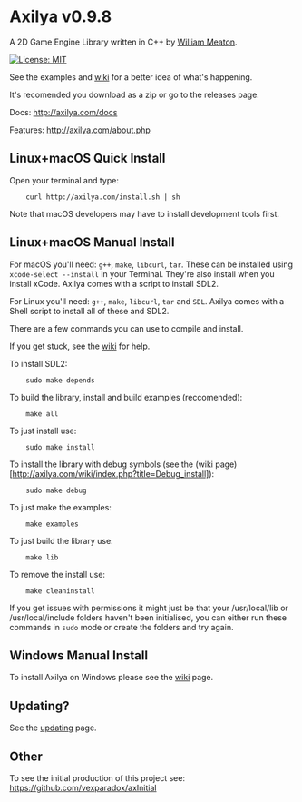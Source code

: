 # Axilya v0.9.8

A 2D Game Engine Library written in C++ by [William Meaton](http://willmeaton.com).

[![License: MIT](https://img.shields.io/badge/License-MIT-yellow.svg)](https://opensource.org/licenses/MIT)

See the examples and [wiki](http://axilya.com/wiki) for a better idea of what's happening.

It's recomended you download as a zip or go to the releases page.

Docs: http://axilya.com/docs

Features: http://axilya.com/about.php

## Linux+macOS Quick Install

Open your terminal and type:

```Shell
	curl http://axilya.com/install.sh | sh
```

Note that macOS developers may have to install development tools first.

## Linux+macOS Manual Install

For macOS you'll need: `g++`, `make`, `libcurl`, `tar`. These can be installed using `xcode-select --install` in your Terminal. They're also install when you install xCode. Axilya comes with a script to install SDL2.

For Linux you'll need: `g++`, `make`, `libcurl`, `tar` and `SDL`. Axilya comes with a Shell script to install all of these and SDL2.

There are a few commands you can use to compile and install.

If you get stuck, see the [wiki](http://axilya.com/wiki/index.php?title=Installing) for help.

To install SDL2:
```Shell
	sudo make depends
```

To build the library, install and build examples (reccomended):
```Shell
	make all
```

To just install use:

```Shell
	sudo make install
```
To install the library with debug symbols (see the (wiki page)[http://axilya.com/wiki/index.php?title=Debug_install]):

```Shell
	sudo make debug
```

To just make the examples:
```Shell
	make examples
```

To just build the library use:
```Shell
	make lib
```

To remove the install use:

```Shell
	make cleaninstall
```
If you get issues with permissions it might just be that your /usr/local/lib or /usr/local/include folders haven't been initialised, you can either run these commands in `sudo` mode or create the folders and try again.

## Windows Manual Install

To install Axilya on Windows please see the [wiki](http://axilya.com/wiki/index.php?title=Downloading) page.

## Updating?

See the [updating](http://axilya.com/wiki/index.php?title=Updating) page.

## Other

To see the initial production of this project see: https://github.com/vexparadox/axInitial